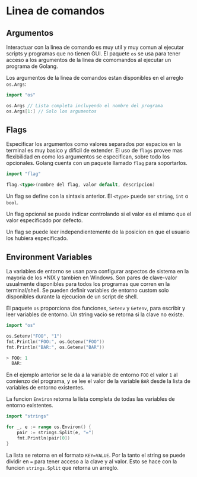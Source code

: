 # Linea de comandos

## Argumentos

Interactuar con la linea de comando es muy util y muy comun al ejecutar scripts y programas que no tienen GUI. El paquete `os` se usa para tener acceso a los argumentos de la linea de comomandos al ejecutar un programa de Golang.

Los argumentos de la linea de comandos estan disponibles en el arreglo `os.Args`:

```go
import "os"

os.Args // Lista completa incluyendo el nombre del programa
os.Args[1:] // Solo los argumentos
```

## Flags

Especificar los argumentos como valores separados por espacios en la terminal es muy basico y dificil de extender. El uso de `flags` provee mas flexibilidad en como los argumentos se especifican, sobre todo los opcionales. Golang cuenta con un paquete llamado `flag` para soportarlos.

```go
import "flag"

flag.<type>(nombre del flag, valor default, descripcion)
```

Un flag se define con la sintaxis anterior. El `<type>` puede ser `string`, `int` o `bool`.

Un flag opcional se puede indicar controlando si el valor es el mismo que el valor especificado por defecto.

Un flag se puede leer independientemente de la posicion en que el usuario los hubiera especificado.

## Environment Variables

La variables de entorno se usan para configurar aspectos de sistema en la mayoria de los *NIX y tambien en Windows. Son pares de clave-valor usualmente disponibles para todos los programas que corren en la terminal/shell. Se pueden definir variables de entorno custom solo disponibles durante la ejecucion de un script de shell.

El paquete `os` proporciona dos funciones, `Setenv` y `Getenv`, para escribir y leer variables de entorno. Un string vacio se retorna si la clave no existe.

```go
import "os"

os.Setenv("FOO", "1")
fmt.Println("FOO:", os.Getenv("FOO"))
fmt.Println("BAR:", os.Getenv("BAR"))

> FOO: 1
  BAR:
```

En el ejemplo anterior se le da a la variable de entorno `FOO` el valor `1` al comienzo del programa, y se lee el valor de la variable `BAR` desde la lista de variables de entorno existentes.

La funcion `Environ` retorna la lista completa de todas las variables de entorno existentes.

```go
import "strings"

for _, e := range os.Environ() {
    pair := strings.Split(e, "=")
    fmt.Println(pair[0])
}
```

La lista se retorna en el formato `KEY=VALUE`. Por la tanto el string se puede dividir en `=` para tener acceso a la clave y al valor. Esto se hace con la funcion `strings.Split` que retorna un arreglo.